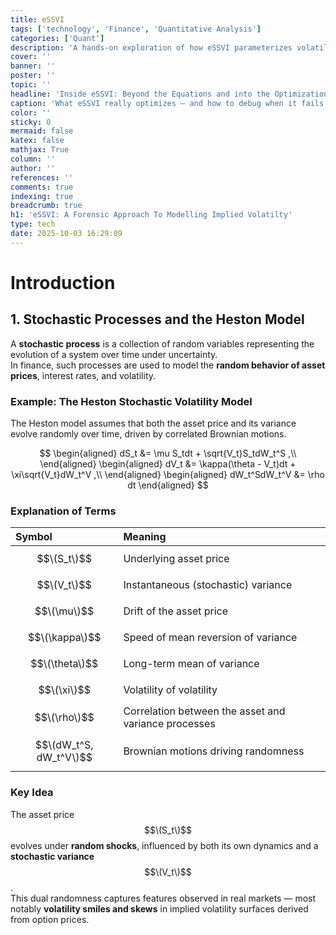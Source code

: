 ```yaml
---
title: eSSVI
tags: ['technology', 'Finance', 'Quantitative Analysis']
categories: ['Quant']
description: 'A hands-on exploration of how eSSVI parameterizes volatility, what happens inside its optimization loop, and what each failure mode actually reveals about your data'
cover: ''
banner: ''
poster: ''
topic: ''
headline: 'Inside eSSVI: Beyond the Equations and into the Optimization Problem'
caption: 'What eSSVI really optimizes — and how to debug when it fails.'
color: ''
sticky: 0
mermaid: false
katex: false
mathjax: True
column: ''
author: ''
references: ''
comments: true
indexing: true
breadcrumb: true
h1: 'eSSVI: A Forensic Approach To Modelling Implied Volatilty'
type: tech
date: 2025-10-03 16:29:09
---
```

# Introduction

## 1. Stochastic Processes and the Heston Model

A **stochastic process** is a collection of random variables representing the evolution of a system over time under uncertainty.  
In finance, such processes are used to model the **random behavior of asset prices**, interest rates, and volatility.

### Example: The Heston Stochastic Volatility Model

The Heston model assumes that both the asset price and its variance evolve randomly over time, driven by correlated Brownian motions.

$$
\begin{aligned}
dS_t &= \mu S_tdt + \sqrt{V_t}S_tdW_t^S ,\\ 
\end{aligned}
\begin{aligned}
dV_t &= \kappa(\theta - V_t)dt + \xi\sqrt{V_t}dW_t^V ,\\
\end{aligned}
\begin{aligned}
dW_t^SdW_t^V &= \rho dt
\end{aligned}
$$

### Explanation of Terms

| Symbol | Meaning |
|:--------|:--------|
| $$\(S_t\)$$ | Underlying asset price |
| $$\(V_t\)$$ | Instantaneous (stochastic) variance |
| $$\(\mu\)$$ | Drift of the asset price |
| $$\(\kappa\)$$ | Speed of mean reversion of variance |
| $$\(\theta\)$$ | Long-term mean of variance |
| $$\(\xi\)$$ | Volatility of volatility |
| $$\(\rho\)$$ | Correlation between the asset and variance processes |
| $$\(dW_t^S, dW_t^V\)$$ | Brownian motions driving randomness |

### Key Idea

The asset price $$\(S_t\)$$ evolves under **random shocks**, influenced by both its own dynamics and a **stochastic variance** $$\(V_t\)$$.  
This dual randomness captures features observed in real markets — most notably **volatility smiles and skews** in implied volatility surfaces derived from option prices.




